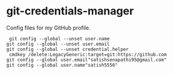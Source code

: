 # git-credentials-manager
Config files for my GitHub profile.
```
 git config --global --unset user.name
git config --global --unset user.email
git config --global --unset credential.helper
 cmdkey /delete:LegacyGeneric:target=git:https://github.com
git config --global user.email"satishsenapathi95@gmail.com"
git config --global user.name"satish5556"
```
